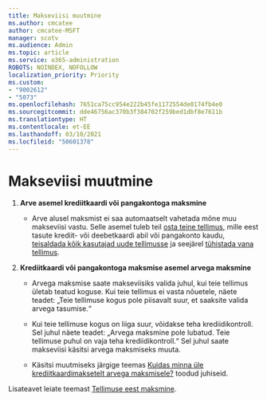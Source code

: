 ```yaml
---
title: Makseviisi muutmine
ms.author: cmcatee
author: cmcatee-MSFT
manager: scotv
ms.audience: Admin
ms.topic: article
ms.service: o365-administration
ROBOTS: NOINDEX, NOFOLLOW
localization_priority: Priority
ms.custom:
- "9002612"
- "5073"
ms.openlocfilehash: 7651ca75cc954e222b45fe1172554de0174fb4e0
ms.sourcegitcommit: dde46756ac370b3f384702f259bed1dbf8e7611b
ms.translationtype: HT
ms.contentlocale: et-EE
ms.lasthandoff: 03/10/2021
ms.locfileid: "50601378"
---
```

# <a name="change-payment-method-fromto"></a>Makseviisi muutmine

1. **Arve asemel krediitkaardi või pangakontoga maksmine**

    - Arve alusel maksmist ei saa automaatselt vahetada mõne muu makseviisi vastu. Selle asemel tuleb teil [osta teine tellimus](https://docs.microsoft.com/microsoft-365/commerce/try-or-buy-microsoft-365#buy-a-different-subscription), mille eest tasute krediit- või deebetkaardi abil või pangakonto kaudu, [teisaldada kõik kasutajad uude tellimusse](https://docs.microsoft.com/microsoft-365/commerce/subscriptions/move-users-different-subscription) ja seejärel [tühistada vana tellimus](https://docs.microsoft.com/microsoft-365/commerce/subscriptions/cancel-your-subscription).

2. **Krediitkaardi või pangakontoga maksmise asemel arvega maksmine**

    - Arvega maksmise saate makseviisiks valida juhul, kui teie tellimus ületab teatud koguse. Kui teie tellimus ei vasta nõuetele, näete teadet: „Teie tellimuse kogus pole piisavalt suur, et saaksite valida arvega tasumise.“

    - Kui teie tellimuse kogus on liiga suur, võidakse teha krediidikontroll. Sel juhul näete teadet: „Arvega maksmine pole lubatud. Teie tellimuse puhul on vaja teha krediidikontroll.“ Sel juhul saate makseviisi käsitsi arvega maksmiseks muuta.

    - Käsitsi muutmiseks järgige teemas [Kuidas minna üle krediitkaardimaksetelt arvega maksmisele?](how-do-i-change-from-credit-card-payments-to-invoice.md) toodud juhiseid.

Lisateavet leiate teemast [Tellimuse eest maksmine](https://docs.microsoft.com/microsoft-365/commerce/billing-and-payments/pay-for-your-subscription).
